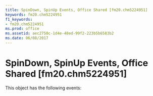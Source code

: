 ```yaml
---
title: SpinDown, SpinUp Events, Office Shared [fm20.chm5224951]
keywords: fm20.chm5224951
f1_keywords:
- fm20.chm5224951
ms.prod: office
ms.assetid: aec2750c-1d4e-48ed-99f2-223b5b6583b2
ms.date: 06/08/2017
---
```



# SpinDown, SpinUp Events, Office Shared [fm20.chm5224951]
This object has the following events:

